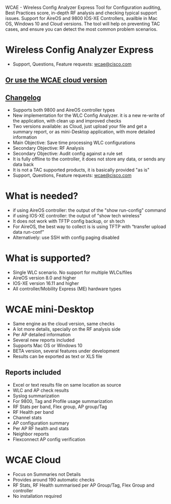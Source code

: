 <seotitle>WCAE - Wireless Config Analyzer Express</seotitle>
<seodescription>Tool for Configuration auditing, Best Practices score, in-depth RF analysis and checking typical support issues.  Support for  AireOS and 9800 IOS-XE Controllers, availble in Mac OS, Windows 10 and Cloud versions. The tool will help on preventing TAC cases, and ensure you can detect the most common problem scenarios.</seodescription>

# Wireless Config Analyzer Express

* Support, Questions, Feature requests: [wcae@cisco.com](mailto:wcae@cisco.com)

## [Or use the WCAE cloud version](https://cway.cisco.com/tools/WirelessAnalyzer/)

## [Changelog](https://developer.cisco.com/docs/wireless-troubleshooting-tools/#!changelog)


* Supports both 9800 and AireOS controller types
* New implementation for the WLC Config Analyzer. it is a new re-write of the application, with clean up and improved checks
* Two versions available: as Cloud, just upload your file and get a summary report, or as mini-Desktop application,  with more detailed information
* Main Objective: Save time processing WLC configurations
* Secondary Objective: RF Analysis
* Secondary Objective: Audit config against a rule set
* It is fully  offline to the controller, it does not store any data, or sends any data back
* It is not a TAC supported products, it is basically provided "as is"
* Support, Questions, Feature requests: [wcae@cisco.com](mailto:wcae@cisco.com)

# What is needed?

* if using AireOS controller:  the output of the "show run-config" command
* if using IOS-XE controller: the output of "show tech wireless"
* It does not work with TFTP config backup, or sh tech
* For AireOS, the best way to collect is is using TFTP  with “transfer upload data run-conf”
* Alternatively: use  SSH with config paging disabled

# What is supported?
* Single WLC scenario. No support for multiple WLCs/files
* AireOS  version 8.0 and higher
* IOS-XE version 16.11 and higher
* All controller/Mobility Express (ME) hardware types

# WCAE mini-Desktop
* Same engine as the cloud version, same checks
* A lot more details, specially on the RF analysis side
* Per AP detailed information
* Several new reports included
* Supports Mac OS or Windows 10
* BETA version, several features under development
* Results can be exported as text or XLS file

## Reports included
* Excel or text results file on same location as source
* WLC and AP check results
* Syslog summarization
* For 9800, Tag and Profile usage summarization
* RF Stats per band, Flex group, AP group/Tag
* RF Health per band
* Channel stats
* AP configuration summary
* Per AP RF health and stats
* Neighbor reports
* Flexconnect AP config verification


# WCAE Cloud
* Focus on Summaries not Details
* Provides around 190 automatic checks
* RF Stats, RF Health summarised per AP Group/Tag, Flex Group and controller
* No installation required
